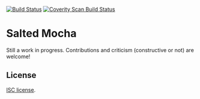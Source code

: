 [![Build Status](https://travis-ci.org/bendoerr/saltedmocha.svg?branch=master)](https://travis-ci.org/bendoerr/saltedmocha)
[![Coverity Scan Build Status](https://img.shields.io/coverity/scan/6878.svg)](https://scan.coverity.com/projects/bendoerr-saltedmoch)

Salted Mocha
================================================================================

Still a work in progress. Contributions and criticism (constructive or not) are welcome!

## License

[ISC license](https://en.wikipedia.org/wiki/ISC_license).


